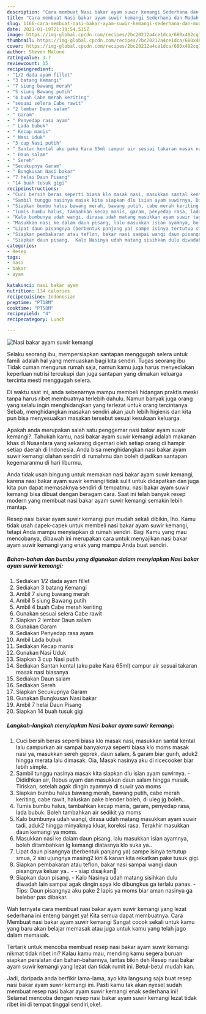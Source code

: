 ```yaml
---
description: "Cara membuat Nasi bakar ayam suwir kemangi Sederhana dan Mudah Dibuat"
title: "Cara membuat Nasi bakar ayam suwir kemangi Sederhana dan Mudah Dibuat"
slug: 1166-cara-membuat-nasi-bakar-ayam-suwir-kemangi-sederhana-dan-mudah-dibuat
date: 2021-01-19T21:19:54.515Z
image: https://img-global.cpcdn.com/recipes/2bc20212a4ce1dca/680x482cq70/nasi-bakar-ayam-suwir-kemangi-foto-resep-utama.jpg
thumbnail: https://img-global.cpcdn.com/recipes/2bc20212a4ce1dca/680x482cq70/nasi-bakar-ayam-suwir-kemangi-foto-resep-utama.jpg
cover: https://img-global.cpcdn.com/recipes/2bc20212a4ce1dca/680x482cq70/nasi-bakar-ayam-suwir-kemangi-foto-resep-utama.jpg
author: Steven Malone
ratingvalue: 3.7
reviewcount: 15
recipeingredient:
- "1/2 dada ayam fillet"
- "3 batang Kemangi"
- "7 siung bawang merah"
- "5 siung Bawang putih"
- "4 buah Cabe merah keriting"
- "sesuai selera Cabe rawit"
- "2 lembar Daun salam"
- " Garam"
- " Penyedap rasa ayam"
- " Lada bubuk"
- " Kecap manis"
- " Nasi Uduk"
- "3 cup Nasi putih"
- " Santan kental aku pake Kara 65ml campur air sesuai takaran masak nasi biasanya"
- " Daun salam"
- " Sereh"
- "Secukupnya Garam"
- " Bungkusan Nasi bakar"
- "7 helai Daun Pisang"
- "14 buah tusuk gigi"
recipeinstructions:
- "Cuci bersih beras seperti biasa klo masak nasi, masukkan santal kental lalu campurkan air sampai banyaknya seperti biasa klo moms masak nasi ya, masukkan sereh geprek, daun salam, &amp; garam biar gurih, aduk2 hingga merata lalu dimasak. Oia, Masak nasinya aku di ricecooker biar lebih simple."
- "Sambil tunggu nasinya masak kita siapkan dlu isian ayam suwirnya. Dididhkan air, Rebus ayam dan masukkan daun salam hingga masak. Tiriskan, setelah agak dingin ayamnya di suwir yaa moms"
- "Siapkan bumbu halus bawang merah, bawang putih, cabe merah keriting, cabe rawit, haluskan pake blender boleh, di uleg jg boleh.."
- "Tumis bumbu halus, tambahkan kecap manis, garam, penyedap rasa, lada bubuk. Boleh tambahkan air sedikit ya moms"
- "Kalo bumbunya udah wangi, dirasa udah matang masukkan ayam suwir tadi, aduk2 hingga minyaknya kluar, koreksi rasa. Terakhir masukkan daun kemangi ya moms."
- "Masukkan nasi ke dalam daun pisang, lalu masukkan isian ayamnya, boleh ditambahkan lg kemangi diatasnya klo suka ya.."
- "Lipat daun pisangnya (berbentuk panjang ya) sampe isinya tertutup smua, 2 sisi ujungnya masing2 kiri &amp; kanan kita rekatkan pake tusuk gigi."
- "Siapkan pembakaran atau teflon, bakar nasi sampai wangi daun pisangnya keluar ya..   siap disajikan🤤"
- "Siapkan daun pisang.  Kalo Nasinya udah matang sisihkan dulu diwadah lain sampai agak dingin spya klo dibungkus ga terlalu panas. Tips: Daun pisangnya aku pake 2 lapis ya moms biar aman nasinya ga beleber pas dibakar."
categories:
- Resep
tags:
- nasi
- bakar
- ayam

katakunci: nasi bakar ayam 
nutrition: 134 calories
recipecuisine: Indonesian
preptime: "PT18M"
cooktime: "PT58M"
recipeyield: "4"
recipecategory: Lunch

---
```



![Nasi bakar ayam suwir kemangi](https://img-global.cpcdn.com/recipes/2bc20212a4ce1dca/680x482cq70/nasi-bakar-ayam-suwir-kemangi-foto-resep-utama.jpg)

Selaku seorang ibu, mempersiapkan santapan menggugah selera untuk famili adalah hal yang memuaskan bagi kita sendiri. Tugas seorang ibu Tidak cuman mengurus rumah saja, namun kamu juga harus menyediakan keperluan nutrisi tercukupi dan juga santapan yang dimakan keluarga tercinta mesti menggugah selera.

Di waktu  saat ini, anda sebenarnya mampu membeli hidangan praktis meski tanpa harus ribet membuatnya terlebih dahulu. Namun banyak juga orang yang selalu ingin menghidangkan yang terlezat untuk orang tercintanya. Sebab, menghidangkan masakan sendiri akan jauh lebih higienis dan kita pun bisa menyesuaikan masakan tersebut sesuai kesukaan keluarga. 



Apakah anda merupakan salah satu penggemar nasi bakar ayam suwir kemangi?. Tahukah kamu, nasi bakar ayam suwir kemangi adalah makanan khas di Nusantara yang sekarang digemari oleh setiap orang di hampir setiap daerah di Indonesia. Anda bisa menghidangkan nasi bakar ayam suwir kemangi olahan sendiri di rumahmu dan boleh dijadikan santapan kegemaranmu di hari liburmu.

Anda tidak usah bingung untuk memakan nasi bakar ayam suwir kemangi, karena nasi bakar ayam suwir kemangi tidak sulit untuk didapatkan dan juga kita pun dapat memasaknya sendiri di tempatmu. nasi bakar ayam suwir kemangi bisa dibuat dengan beragam cara. Saat ini telah banyak resep modern yang membuat nasi bakar ayam suwir kemangi semakin lebih mantap.

Resep nasi bakar ayam suwir kemangi pun mudah sekali dibikin, lho. Kamu tidak usah capek-capek untuk membeli nasi bakar ayam suwir kemangi, tetapi Anda mampu menyiapkan di rumah sendiri. Bagi Kamu yang mau mencobanya, dibawah ini merupakan cara untuk menyajikan nasi bakar ayam suwir kemangi yang enak yang mampu Anda buat sendiri.

<!--inarticleads1-->

##### Bahan-bahan dan bumbu yang digunakan dalam menyiapkan Nasi bakar ayam suwir kemangi:

1. Sediakan 1/2 dada ayam fillet
1. Sediakan 3 batang Kemangi
1. Ambil 7 siung bawang merah
1. Ambil 5 siung Bawang putih
1. Ambil 4 buah Cabe merah keriting
1. Gunakan sesuai selera Cabe rawit
1. Siapkan 2 lembar Daun salam
1. Gunakan  Garam
1. Sediakan  Penyedap rasa ayam
1. Ambil  Lada bubuk
1. Sediakan  Kecap manis
1. Gunakan  Nasi Uduk
1. Siapkan 3 cup Nasi putih
1. Sediakan  Santan kental (aku pake Kara 65ml) campur air sesuai takaran masak nasi biasanya
1. Sediakan  Daun salam
1. Sediakan  Sereh
1. Siapkan Secukupnya Garam
1. Gunakan  Bungkusan Nasi bakar
1. Ambil 7 helai Daun Pisang
1. Siapkan 14 buah tusuk gigi




<!--inarticleads2-->

##### Langkah-langkah menyiapkan Nasi bakar ayam suwir kemangi:

1. Cuci bersih beras seperti biasa klo masak nasi, masukkan santal kental lalu campurkan air sampai banyaknya seperti biasa klo moms masak nasi ya, masukkan sereh geprek, daun salam, &amp; garam biar gurih, aduk2 hingga merata lalu dimasak. Oia, Masak nasinya aku di ricecooker biar lebih simple.
1. Sambil tunggu nasinya masak kita siapkan dlu isian ayam suwirnya. - Dididhkan air, Rebus ayam dan masukkan daun salam hingga masak. Tiriskan, setelah agak dingin ayamnya di suwir yaa moms
1. Siapkan bumbu halus bawang merah, bawang putih, cabe merah keriting, cabe rawit, haluskan pake blender boleh, di uleg jg boleh..
1. Tumis bumbu halus, tambahkan kecap manis, garam, penyedap rasa, lada bubuk. Boleh tambahkan air sedikit ya moms
1. Kalo bumbunya udah wangi, dirasa udah matang masukkan ayam suwir tadi, aduk2 hingga minyaknya kluar, koreksi rasa. Terakhir masukkan daun kemangi ya moms.
1. Masukkan nasi ke dalam daun pisang, lalu masukkan isian ayamnya, boleh ditambahkan lg kemangi diatasnya klo suka ya..
1. Lipat daun pisangnya (berbentuk panjang ya) sampe isinya tertutup smua, 2 sisi ujungnya masing2 kiri &amp; kanan kita rekatkan pake tusuk gigi.
1. Siapkan pembakaran atau teflon, bakar nasi sampai wangi daun pisangnya keluar ya..  -  - siap disajikan🤤
1. Siapkan daun pisang.  - Kalo Nasinya udah matang sisihkan dulu diwadah lain sampai agak dingin spya klo dibungkus ga terlalu panas. - Tips: Daun pisangnya aku pake 2 lapis ya moms biar aman nasinya ga beleber pas dibakar.




Wah ternyata cara membuat nasi bakar ayam suwir kemangi yang lezat sederhana ini enteng banget ya! Kita semua dapat membuatnya. Cara Membuat nasi bakar ayam suwir kemangi Sangat cocok sekali untuk kamu yang baru akan belajar memasak atau juga untuk kamu yang telah jago dalam memasak.

Tertarik untuk mencoba membuat resep nasi bakar ayam suwir kemangi nikmat tidak ribet ini? Kalau kamu mau, mending kamu segera buruan siapkan peralatan dan bahan-bahannya, lantas bikin deh Resep nasi bakar ayam suwir kemangi yang lezat dan tidak rumit ini. Betul-betul mudah kan. 

Jadi, daripada anda berfikir lama-lama, ayo kita langsung saja buat resep nasi bakar ayam suwir kemangi ini. Pasti kamu tak akan nyesel sudah membuat resep nasi bakar ayam suwir kemangi enak sederhana ini! Selamat mencoba dengan resep nasi bakar ayam suwir kemangi lezat tidak ribet ini di tempat tinggal sendiri,oke!.

